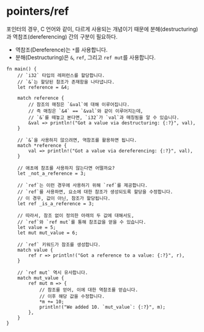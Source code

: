 # pointers/ref

포인터의 경우, C 언어와 같이, 다르게 사용되는 개념이기 때문에 분해(destructuring)과 역참조(dereferencing) 간의 구분이 필요하다.

- 역참조(Dereference)는 `*`를 사용합니다.
- 분해(Destructuring)은 `&`, `ref`, 그리고 `ref mut`를 사용합니다.

```rust,editable
fn main() {
    // `i32` 타입의 레퍼런스를 할당합니다.
    // `&`는 할당된 참조가 존재함을 나타냅니다.
    let reference = &4;

    match reference {
        // 참조의 매칭은 `&val`에 대해 이루어집니다.
        // 즉 매칭은 `&4` == `&val`와 같이 이루어지는데,
        // `&`를 떼놓고 본다면, `i32`가 `val`과 매칭됨을 알 수 있습니다.
        &val => println!("Got a value via destructuring: {:?}", val),
    }

    // `&`을 사용하지 않으려면, 역참조를 활용하면 됩니다.
    match *reference {
        val => println!("Got a value via dereferencing: {:?}", val),
    }

    // 애초에 참조를 사용하지 않는다면 어떨까요?
    let _not_a_reference = 3;

    // `ref`는 이런 경우에 사용하기 위해 `ref`를 제공합니다.
    // `ref`를 사용하면, 요소에 대한 참조가 생성되도록 할당을 수정합니다.
    // 이 경우, 값이 아닌, 참조가 할당됩니다.
    let ref _is_a_reference = 3;

    // 따라서, 참조 없이 정의한 아래의 두 값에 대해서도,
    // `ref`와 `ref mut`를 통해 참조값을 얻을 수 있습니다.
    let value = 5;
    let mut mut_value = 6;

    // `ref` 키워드가 참조를 생성합니다.
    match value {
        ref r => println!("Got a reference to a value: {:?}", r),
    }

    // `ref mut` 역시 유사합니다.
    match mut_value {
        ref mut m => {
            // 참조를 얻어, 이에 대한 역참조를 얻습니다.
            // 이후 해당 값을 수정합니다.
            *m += 10;
            println!("We added 10. `mut_value`: {:?}", m);
        },
    }
}
```